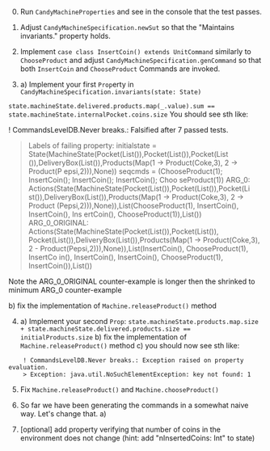 0. Run `CandyMachineProperties` and see in the console that the test passes.
1. Adjust `CandyMachineSpecification.newSut` so that the "Maintains invariants." property holds.
2. Implement `case class InsertCoin() extends UnitCommand` similarly to `ChooseProduct`
  and adjust `CandyMachineSpecification.genCommand` so that both `InsertCoin` and `ChooseProduct` Commands are invoked.

3. a) Implement your first `Prop`erty in `CandyMachineSpecification.invariants(state: State)`

```state.machineState.delivered.products.map(_.value).sum == state.machineState.internalPocket.coins.size```
   You should see sth like:

   ! CommandsLevelDB.Never breaks.: Falsified after 7 passed tests.
> Labels of failing property:
initialstate = State(MachineState(Pocket(List()),Pocket(List()),Pocket(List
  ()),DeliveryBox(List()),Products(Map(1 -> Product(Coke,3), 2 -> Product(P
  epsi,2))),None))
seqcmds = (ChooseProduct(1); InsertCoin(); InsertCoin(); InsertCoin(); Choo
  seProduct(1))
> ARG_0: Actions(State(MachineState(Pocket(List()),Pocket(List()),Pocket(Li
  st()),DeliveryBox(List()),Products(Map(1 -> Product(Coke,3), 2 -> Product
  (Pepsi,2))),None)),List(ChooseProduct(1), InsertCoin(), InsertCoin(), Ins
  ertCoin(), ChooseProduct(1)),List())
> ARG_0_ORIGINAL: Actions(State(MachineState(Pocket(List()),Pocket(List()),
  Pocket(List()),DeliveryBox(List()),Products(Map(1 -> Product(Coke,3), 2 -
  > Product(Pepsi,2))),None)),List(InsertCoin(), ChooseProduct(1), InsertCo
  in(), InsertCoin(), InsertCoin(), ChooseProduct(1), InsertCoin()),List())

  Note the ARG_0_ORIGINAL counter-example is longer then the shrinked to minimum ARG_0 counter-example

   b) fix the implementation of `Machine.releaseProduct()` method

 4. a) Implement your second `Prop`:
```state.machineState.products.map.size + state.machineState.delivered.products.size == initialProducts.size```
    b) fix the implementation of `Machine.releaseProduct()` method
    c) you should now see sth like:
```
    ! CommandsLevelDB.Never breaks.: Exception raised on property evaluation.
    > Exception: java.util.NoSuchElementException: key not found: 1
```

5. Fix `Machine.releaseProduct()` and `Machine.chooseProduct()`

6. So far we have been generating the commands in a somewhat naive way. Let's change that.
a)

7. [optional] add property verifying that number of coins in the environment does not change (hint: add "nInsertedCoins: Int" to state)
